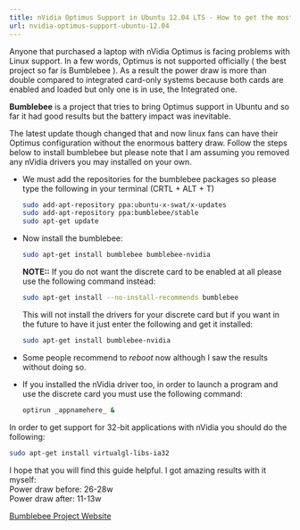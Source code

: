 ```yaml
---
title: nVidia Optimus Support in Ubuntu 12.04 LTS - How to get the most of your battery life guide
url: nvidia-optimus-support-ubuntu-12.04
---
```


Anyone that purchased a laptop with nVidia Optimus is facing problems with Linux support. In a few words, Optimus is not supported officially ( the best project so far is Bumblebee ). As a result the power draw is more than double compared to integrated card-only systems because both cards are enabled and loaded but only one is in use, the Integrated one.

**Bumblebee** is a project that tries to bring Optimus support in Ubuntu and so far it had good results but the battery impact was inevitable.

The latest update though changed that and now linux fans can have their Optimus configuration without the enormous battery draw. Follow the steps below to install bumblebee but please note that I am assuming you removed any nVidia drivers you may installed on your own.

- We must add the repositories for the bumblebee packages so please type the following in your terminal (CRTL + ALT + T)

    ```bash
    sudo add-apt-repository ppa:ubuntu-x-swat/x-updates
    sudo add-apt-repository ppa:bumblebee/stable
    sudo apt-get update
    ```

- Now install the bumblebee:

    ```bash
    sudo apt-get install bumblebee bumblebee-nvidia
    ```

    **NOTE::** If you do not want the discrete card to be enabled at all please use the following command instead:

    ```bash
    sudo apt-get install --no-install-recommends bumblebee
    ```

    This will not install the drivers for your discrete card  but if you want in the future to have it just enter the following and get it installed:

    ```bash
    sudo apt-get install bumblebee-nvidia
    ```

- Some people recommend to *reboot* now although I saw the results without doing so.

- If you installed the nVidia driver too, in order to launch a program and use the discrete card you must use the following command:

    ```bash
    optirun _appnamehere_ &
    ```

In order to get support for 32-bit applications with nVidia you should do the following:

```bash
sudo apt-get install virtualgl-libs-ia32
```

I hope that you will find this guide helpful. I got amazing results with it myself:  
Power draw before: 26-28w  
Power draw after: 11-13w

[Bumblebee Project Website](http://bumblebee-project.org/)
